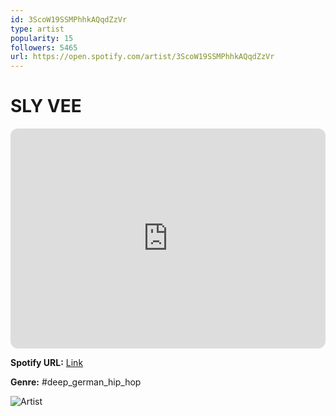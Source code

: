 ```yaml
---
id: 3ScoW19SSMPhhkAQqdZzVr
type: artist
popularity: 15
followers: 5465
url: https://open.spotify.com/artist/3ScoW19SSMPhhkAQqdZzVr
---
```

# SLY VEE

<iframe style="border-radius:12px" src="https://open.spotify.com/embed/artist/3ScoW19SSMPhhkAQqdZzVr" width="100%" height="352" frameBorder="0" allowfullscreen="" allow="autoplay; clipboard-write; encrypted-media; fullscreen; picture-in-picture" loading="lazy"></iframe>

**Spotify URL:** [Link](https://open.spotify.com/artist/3ScoW19SSMPhhkAQqdZzVr)

**Genre:**  #deep_german_hip_hop

![Artist](https://i.scdn.co/image/ab6761610000e5eb08b9b4a6f664d126c36edc1c)
